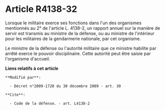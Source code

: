 # Article R4138-32

Lorsque le militaire exerce ses fonctions dans l'un des organismes mentionnés au 2° de l'article L. 4138-2, un rapport annuel
sur la manière de servir est transmis au ministre de la défense, ou au ministre de l'intérieur pour les militaires de la
gendarmerie nationale, par cet organisme. 

Le ministre de la défense ou l'autorité militaire que ce ministre habilite par arrêté exerce le pouvoir disciplinaire. Cette
autorité peut être saisie par l'organisme d'accueil.

**Liens relatifs à cet article**

	**Modifié par**:

	  - Décret n°2009-1720 du 30 décembre 2009 - art. 30

	**Cite**:

	  - Code de la défense. - art. L4138-2
